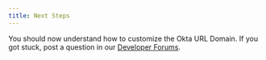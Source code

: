 ```yaml
---
title: Next Steps
---
```

You should now understand how to customize the Okta URL Domain. If you got stuck, post a question in our [Developer Forums](https://devforum.okta.com).

<!-- [Customize the Hosted Sign-In Page] →
<!-- [Customize Hosted Error Pages] -->
